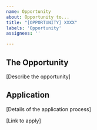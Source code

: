 ```yaml
---
name: Opportunity
about: Opportunity to...
title: "[OPPORTUNITY] XXXX"
labels: 'Opportunity'
assignees: ''

---
```


## The Opportunity

[Describe the opportunity]

## Application

[Details of the application process]

[Link to apply]
